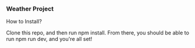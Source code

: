 ### Weather Project

How to Install?

Clone this repo, and then run npm install. From there, you should be able to run npm run dev, and you're all set! 